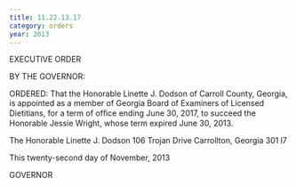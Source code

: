 ```yaml
---
title: 11.22.13.17
category: orders
year: 2013
---
```

 

EXECUTIVE ORDER

BY THE GOVERNOR:

ORDERED: That the Honorable Linette J. Dodson of Carroll County, Georgia,
is appointed as a member of Georgia Board of Examiners of
Licensed Dietitians, for a term of ofﬁce ending June 30, 2017, to
succeed the Honorable Jessie Wright, whose term expired June 30,
2013.

The Honorable Linette J. Dodson
106 Trojan Drive
Carrollton, Georgia 301 l7

This twenty-second day of November, 2013

GOVERNOR

